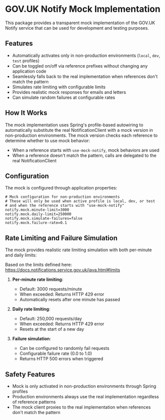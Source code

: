# GOV.UK Notify Mock Implementation

This package provides a transparent mock implementation of the GOV.UK Notify service that can be used for development
and testing purposes.

## Features

- Automatically activates only in non-production environments (`local`, `dev`, `test` profiles)
- Can be toggled on/off via reference prefixes without changing any application code
- Seamlessly falls back to the real implementation when references don't match the pattern
- Simulates rate limiting with configurable limits
- Provides realistic mock responses for emails and letters
- Can simulate random failures at configurable rates

## How It Works

The mock implementation uses Spring's profile-based autowiring to automatically substitute the real NotificationClient
with a mock version in non-production environments. The mock version checks each reference to determine whether to use
mock behavior:

- When a reference starts with `use-mock-notify`, mock behaviors are used
- When a reference doesn't match the pattern, calls are delegated to the real NotificationClient

## Configuration

The mock is configured through application properties:

```properties
# Mock configuration for non-production environments
# These will only be used when active profile is local, dev, or test
# and when the reference starts with "use-mock-notify"
notify.mock.minute-limit=3000
notify.mock.daily-limit=250000
notify.mock.simulate-failures=false
notify.mock.failure-rate=0.1
```

## Rate Limiting and Failure Simulation

The mock provides realistic rate limiting simulation with both per-minute and daily limits:

Based on the limits defined here: https://docs.notifications.service.gov.uk/java.html#limits

1. **Per-minute rate limiting**:
    - Default: 3000 requests/minute
    - When exceeded: Returns HTTP 429 error
    - Automatically resets after one minute has passed

2. **Daily rate limiting**:
    - Default: 250,000 requests/day
    - When exceeded: Returns HTTP 429 error
    - Resets at the start of a new day

3. **Failure simulation**:
    - Can be configured to randomly fail requests
    - Configurable failure rate (0.0 to 1.0)
    - Returns HTTP 500 errors when triggered

## Safety Features

- Mock is only activated in non-production environments through Spring profiles
- Production environments always use the real implementation regardless of reference patterns
- The mock client proxies to the real implementation when references don't match the pattern
